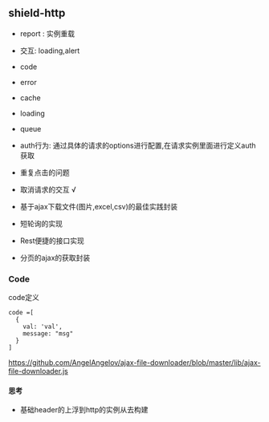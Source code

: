 ## shield-http
  - report  : 实例重载
  - 交互: loading,alert
  - code 
  - error 
  - cache
  - loading
  - queue
  - auth行为: 通过具体的请求的options进行配置,在请求实例里面进行定义auth获取
  - 重复点击的问题
  - 取消请求的交互   √
  
  - 基于ajax下载文件(图片,excel,csv)的最佳实践封装
  - 短轮询的实现
  -  Rest便捷的接口实现
  
  - 分页的ajax的获取封装


### Code 

code定义

    code =[
      {
        val: 'val',
        message: "msg"
      }
    ]


https://github.com/AngelAngelov/ajax-file-downloader/blob/master/lib/ajax-file-downloader.js


#### 思考

- 基础header的上浮到http的实例从去构建



  ```
